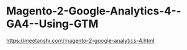 # Magento-2-Google-Analytics-4--GA4--Using-GTM
https://meetanshi.com/magento-2-google-analytics-4.html
